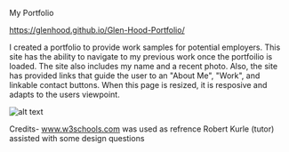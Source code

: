 My Portfolio

https://glenhood.github.io/Glen-Hood-Portfolio/

I created a portfolio to provide work samples for potential employers. This site has the ability to navigate to my previous work once the portfoilio is loaded. The site also includes my name and a recent photo. Also, the site has provided links that guide the user to an "About Me", "Work", and linkable contact buttons. When this page is resized, it is resposive and adapts to the users viewpoint.
    
![alt text](assets/images/screenshot.png)

Credits-
www.w3schools.com was used as refrence
Robert Kurle (tutor) assisted with some design questions
